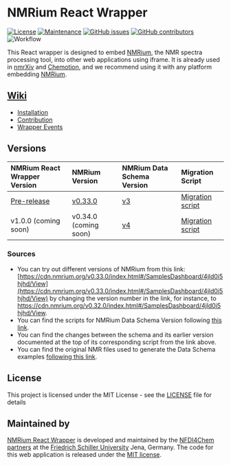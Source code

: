 # NMRium React Wrapper 
[![License](https://img.shields.io/badge/License-MIT%202.0-blue.svg)](https://opensource.org/licenses/MIT)
[![Maintenance](https://img.shields.io/badge/Maintained%3F-yes-blue.svg)](https://github.com/NFDI4Chem/nmrium-react-wrapper/graphs/commit-activity)
[![GitHub issues](https://img.shields.io/github/issues/NFDI4Chem/nmrium-react-wrapper.svg)](https://github.com/NFDI4Chem/nmrium-react-wrapper/issues)
[![GitHub contributors](https://img.shields.io/github/contributors/NFDI4Chem/nmrium-react-wrapper.svg)](https://GitHub.com/NFDI4Chem/nmrium-react-wrapper/graphs/contributors/)
![Workflow](https://github.com/NFDI4Chem/nmrium-react-wrapper/actions/workflows/build.yml/badge.svg)

This React wrapper is designed to embed [NMRium](https://www.nmrium.org/), the NMR spectra processing tool, into other web applications using iframe. It is already used in [nmrXiv](https://nmrxiv.org/) and [Chemotion](https://www.chemotion.net/), and we recommend using it with any platform embedding [NMRium](https://www.nmrium.org/).

## [Wiki](https://github.com/NFDI4Chem/nmrium-react-wrapper/wiki)
- [Installation](https://github.com/NFDI4Chem/nmrium-react-wrapper/wiki/Installation)
- [Contribution](https://github.com/NFDI4Chem/nmrium-react-wrapper/wiki/Contribution)
- [Wrapper Events](https://github.com/NFDI4Chem/nmrium-react-wrapper/wiki/Wrapper-Events)

## Versions

| NMRium React Wrapper Version | NMRium Version | NMRium Data Schema Version | Migration Script |
|:----           |:---                          | :----                        | :----            |
|        [Pre-release](https://github.com/NFDI4Chem/nmrium-react-wrapper/releases/tag/v0.0.1)           |     [v0.33.0](https://github.com/cheminfo/nmrium/releases/tag/v0.33.0)    |      [v3](/public/data/Data%20Schema%20Versions/V3/)                    |   [Migration script](https://github.com/cheminfo/nmr-load-save/blob/master/src/migration/migrateToVersion3.ts) |
|  v1.0.0      (coming soon)  | v0.34.0  (coming soon)|      [v4](/public/data/Data%20Schema%20Versions/V4/)              |  [Migration script](https://github.com/cheminfo/nmr-load-save/blob/master/src/migration/migrateToVersion4.ts) | 

### Sources 
- You can try out different versions of NMRium from this link: [https://cdn.nmrium.org/v0.33.0/index.html#/SamplesDashboard/4jld0i5hjhd/View](https://cdn.nmrium.org/v0.33.0/index.html#/SamplesDashboard/4jld0i5hjhd/View) by changing the version number in the link, for instance, to https://cdn.nmrium.org/v0.32.0/index.html#/SamplesDashboard/4jld0i5hjhd/View. 
- You can find the scripts for NMRium Data Schema Version following [this link](https://github.com/cheminfo/nmr-load-save/tree/master/src/migration).
- You can find the changes between the schema and its earlier version documented at the top of its corresponding script from the link above.
- You can find the original NMR files used to generate the Data Schema examples [following this link](https://drive.google.com/drive/folders/1pzr-SBy3Zg4fN7F612XmodIRDS5KPr46).

## License

This project is licensed under the MIT License - see the [LICENSE](https://github.com/NFDI4Chem/nmrium-react-wrapper/blob/main/LICENSE) file for details


## Maintained by
[NMRium React Wrapper](https://dev.nmrium.org/) is developed and maintained by the [NFDI4Chem partners](https://www.nfdi4chem.de/) at the [Friedrich Schiller University](https://www.uni-jena.de/en/) Jena, Germany. 
The code for this web application is released under the [MIT license](https://opensource.org/licenses/MIT).
